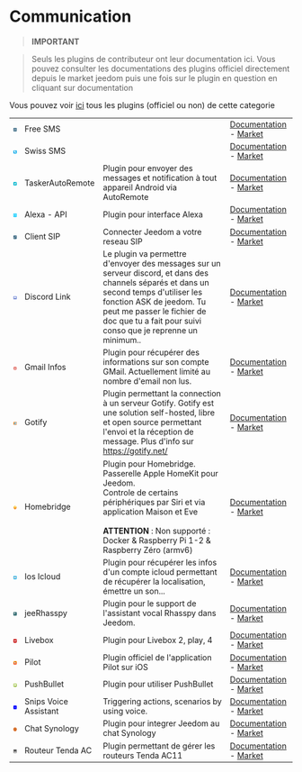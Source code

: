 
# Communication


>**IMPORTANT**

>Seuls les plugins de contributeur ont leur documentation ici. Vous pouvez consulter les documentations des plugins officiel directement depuis le market jeedom puis une fois sur le plugin en question en cliquant sur documentation


Vous pouvez voir [ici](https://market.jeedom.com/index.php?v=d&p=market&type=plugin&categorie=communication) tous les plugins (officiel ou non) de cette categorie

| | | | |
|--- | --- | --- | ---|
|<img src="FreeSms/FreeSms_icon.png" class="pluginLogo" width="100" />|Free SMS||[Documentation](https://mika-nt28.github.io/Documentations/FreeSms/#language#/) - [Market](https://market.jeedom.com/index.php?v=d&p=market_display&id=130)|
|<img src="Swissms/Swissms_icon.png" class="pluginLogo" width="100" />|Swiss SMS||[Documentation](https://zyg0m4t1k.github.io/Swissms/#language#/) - [Market](https://market.jeedom.com/index.php?v=d&p=market_display&id=2302)|
|<img src="TaskerAutoRemote/TaskerAutoRemote_icon.png" class="pluginLogo" width="100" />|TaskerAutoRemote|Plugin pour envoyer des messages et notification à tout appareil Android via AutoRemote|[Documentation](https://agp42.github.io/Jeedom-TaskerAutoremote/#language#) - [Market](https://market.jeedom.com/index.php?v=d&p=market_display&id=3795)|
|<img src="alexaapi/alexaapi_icon.png" class="pluginLogo" width="100" />|Alexa - API|Plugin pour interface Alexa|[Documentation](http://sigalou-domotique.fr/plugin-jeedom-alexa-api/66-alexa-api-documentation) - [Market](https://market.jeedom.com/index.php?v=d&p=market_display&id=3614)|
|<img src="clientSIP/clientSIP_icon.png" class="pluginLogo" width="100" />|Client SIP|Connecter Jeedom a votre reseau SIP|[Documentation](https://mika-nt28.github.io/Documentations/clientSIP/#language#/) - [Market](https://market.jeedom.com/index.php?v=d&p=market_display&id=3038)|
|<img src="discordlink/discordlink_icon.png" class="pluginLogo" width="100" />|Discord Link|Le plugin va permettre d'envoyer des messages sur un serveur discord, et dans des channels séparés et dans un second temps d'utiliser les fonction ASK de jeedom. Tu peut me passer le fichier de doc que tu a fait pour suivi conso que je reprenne un minimum..|[Documentation](https://trmaud.github.io/Docs/discordlink/fr_FR/) - [Market](https://market.jeedom.com/index.php?v=d&p=market_display&id=3938)|
|<img src="gmailinfo/gmailinfo_icon.png" class="pluginLogo" width="100" />|Gmail Infos|Plugin pour récupérer des informations sur son compte GMail. Actuellement limité au nombre d'email non lus.|[Documentation]() - [Market](https://market.jeedom.com/index.php?v=d&p=market_display&id=258)|
|<img src="gotify/gotify_icon.png" class="pluginLogo" width="100" />|Gotify|Plugin permettant la connection à un serveur Gotify. Gotify est une solution self-hosted, libre et open source permettant l'envoi et la réception de message. Plus d'info sur https://gotify.net/|[Documentation](https://mips2648.github.io/jeedom-plugins-docs/gotify/#language#/) - [Market](https://market.jeedom.com/index.php?v=d&p=market_display&id=3774)|
|<img src="homebridge/homebridge_icon.png" class="pluginLogo" width="100" />|Homebridge|Plugin pour Homebridge.<br/>Passerelle Apple HomeKit pour Jeedom.<br/>Controle de certains périphériques par Siri et via application Maison et Eve<br/><br/><b>ATTENTION</b> : Non supporté : Docker & Raspberry Pi 1-2 & Raspberry Zéro (armv6)|[Documentation](https://nebzhb.github.io/jeedom_docs/plugins/homebridge/#language#/) - [Market](https://market.jeedom.com/index.php?v=d&p=market_display&id=2983)|
|<img src="ioscloud/ioscloud_icon.png" class="pluginLogo" width="100" />|Ios Icloud|Plugin pour récupérer les infos d'un compte icloud permettant de récupérer la localisation, émettre un son...|[Documentation](https://zyg0m4t1k.github.io/ioscloud/#language#/) - [Market](https://market.jeedom.com/index.php?v=d&p=market_display&id=3131)|
|<img src="jeerhasspy/jeerhasspy_icon.png" class="pluginLogo" width="100" />|jeeRhasspy|Plugin pour le support de l'assistant vocal Rhasspy dans Jeedom.|[Documentation](https://kiboost.github.io/jeedom_docs/plugins/jeerhasspy/fr_FR/) - [Market](https://market.jeedom.com/index.php?v=d&p=market_display&id=3869)|
|<img src="livebox/livebox_icon.png" class="pluginLogo" width="100" />|Livebox|Plugin pour Livebox 2, play, 4|[Documentation](https://jmvedrine.github.io/plugin-livebox/#language#/) - [Market](https://market.jeedom.com/index.php?v=d&p=market_display&id=1076)|
|<img src="pilot/pilot_icon.png" class="pluginLogo" width="100" />|Pilot|Plugin officiel de l'application Pilot sur iOS|[Documentation](https://patrickferreira.github.io/PilotJeedom/#language#/) - [Market](https://market.jeedom.com/index.php?v=d&p=market_display&id=3220)|
|<img src="pushbullet/pushbullet_icon.png" class="pluginLogo" width="100" />|PushBullet|Plugin pour utiliser PushBullet|[Documentation]() - [Market](https://market.jeedom.com/index.php?v=d&p=market_display&id=251)|
|<img src="snips/snips_icon.png" class="pluginLogo" width="100" />|Snips Voice Assistant|Triggering actions, scenarios by using voice. |[Documentation](https://docs.snips.ai/guides/raspberrypi/jeedom/fr) - [Market](https://market.jeedom.com/index.php?v=d&p=market_display&id=3419)|
|<img src="synologychat/synologychat_icon.png" class="pluginLogo" width="100" />|Chat Synology|Plugin pour integrer Jeedom au chat Synology|[Documentation](https://jeedom.github.io/plugin-synologychat/#language#/) - [Market](https://market.jeedom.com/index.php?v=d&p=market_display&id=2916)|
|<img src="tendaac/tendaac_icon.png" class="pluginLogo" width="100" />|Routeur Tenda AC|Plugin permettant de gérer les routeurs Tenda AC11|[Documentation](https://flobul.github.io/TendaAC/#language#/) - [Market](https://market.jeedom.com/index.php?v=d&p=market_display&id=3934)|
